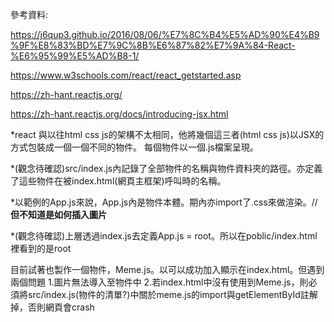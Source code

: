 參考資料:

https://j6qup3.github.io/2016/08/06/%E7%8C%B4%E5%AD%90%E4%B9%9F%E8%83%BD%E7%9C%8B%E6%87%82%E7%9A%84-React-%E6%95%99%E5%AD%B8-1/

https://www.w3schools.com/react/react_getstarted.asp

https://zh-hant.reactjs.org/

https://zh-hant.reactjs.org/docs/introducing-jsx.html

*react 與以往html css js的架構不太相同，他將幾個這三者(html css js)以JSX的方式包裝成一個一個不同的物件。
每個物件以一個.js檔案呈現。

*(觀念待確認)src/index.js內記錄了全部物件的名稱與物件資料夾的路徑。亦定義了這些物件在被index.html(網頁主框架)呼叫時的名稱。

*以範例的App.js來說，App.js內是物件本體。期內亦import了.css來做渲染。// **但不知道是如何插入圖片**

*(觀念待確認)上層透過index.js去定義App.js = root。所以在poblic/index.html裡看到的是root

目前試著也製作一個物件，Meme.js。以可以成功加入顯示在index.html。但遇到兩個問題
    1.圖片無法導入至物件中
    2.若index.html中沒有使用到Meme.js，則必須將src/index.js(物件的清單?)中關於meme.js的import與getElementById註解掉，否則網頁會crash